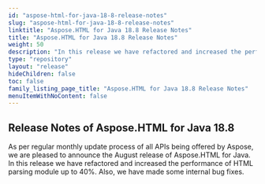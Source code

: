 ```yaml
---
id: "aspose-html-for-java-18-8-release-notes"
slug: "aspose-html-for-java-18-8-release-notes"
linktitle: "Aspose.HTML for Java 18.8 Release Notes"
title: "Aspose.HTML for Java 18.8 Release Notes"
weight: 50
description: "In this release we have refactored and increased the performance of HTML parsing module up to 40%."
type: "repository"
layout: "release"
hideChildren: false
toc: false
family_listing_page_title: "Aspose.HTML for Java 18.8 Release Notes"
menuItemWithNoContent: false
---
```


## Release Notes of Aspose.HTML for Java 18.8 ##

As per regular monthly update process of all APIs being offered by Aspose, we are pleased to announce the August release of Aspose.HTML for Java. In this release we have refactored and increased the performance of HTML parsing module up to 40%. Also, we have made some internal bug fixes.